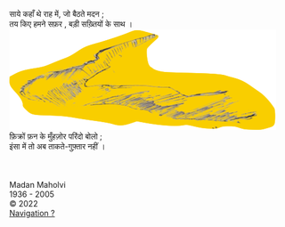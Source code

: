 <div class="cover-medium">
  <div class="centered">
      साये कहाँ थे राह में, जो बैठते मदन ; <br>
      तय किए हमने सफ़र , बड़ी सख़्तियों के साथ ।
  </div>
</div>
<div class="centered">
    <img src="./rtmTitle.png" alt="ganesay namh" class="responsive">
</div>

<div class="cover-medium">
  <div class="centered">
  फ़िक्रों फ़न के मुँहज़ोर परिंदो बोलो ; <br>
  इंसा में तो अब ताकते-गुफ़्तार नहीं । <br>
  <br> 
  <br> 
  </div>
</div>
  <br>
<div class="cover-huge">Madan Maholvi</div>
<div class="cover-small">1936 - 2005</div>
<div class="cover-small">&copy; 2022</div>
<div class="cover-small">
  <div class="centered">
      <a href="https://poems.shutri.com/how.html">Navigation ? </a>
  </div>
</div>
